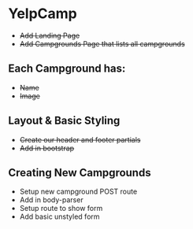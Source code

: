 # YelpCamp

* ~~Add Landing Page~~
* ~~Add Campgrounds Page that lists all campgrounds~~

## Each Campground has:
* ~~Name~~
* ~~Image~~

## Layout & Basic Styling
* ~~Create our header and footer partials~~
* ~~Add in bootstrap~~

## Creating New Campgrounds
* Setup new campground POST route
* Add in body-parser
* Setup route to show form
* Add basic unstyled form